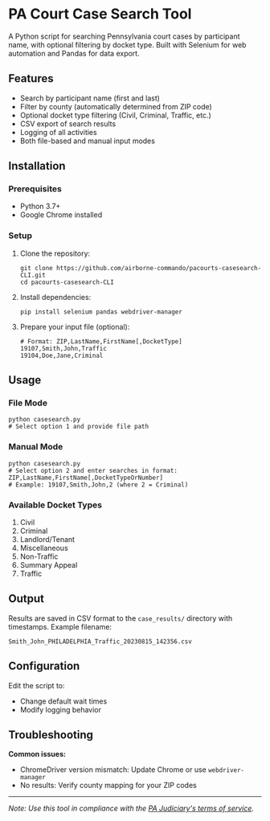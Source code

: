 # PA Court Case Search Tool

A Python script for searching Pennsylvania court cases by participant name, with optional filtering by docket type. Built with Selenium for web automation and Pandas for data export.

## Features

- Search by participant name (first and last)
- Filter by county (automatically determined from ZIP code)
- Optional docket type filtering (Civil, Criminal, Traffic, etc.)
- CSV export of search results
- Logging of all activities
- Both file-based and manual input modes

## Installation

### Prerequisites

- Python 3.7+
- Google Chrome installed

### Setup

1. Clone the repository:
   ```
   git clone https://github.com/airborne-commando/pacourts-casesearch-CLI.git
   cd pacourts-casesearch-CLI
   ```

2. Install dependencies:
   ```
   pip install selenium pandas webdriver-manager
   ```

3. Prepare your input file (optional):
   ```
   # Format: ZIP,LastName,FirstName[,DocketType]
   19107,Smith,John,Traffic
   19104,Doe,Jane,Criminal
   ```

## Usage

### File Mode
```
python casesearch.py
# Select option 1 and provide file path
```

### Manual Mode
```
python casesearch.py
# Select option 2 and enter searches in format: ZIP,LastName,FirstName[,DocketTypeOrNumber]
# Example: 19107,Smith,John,2 (where 2 = Criminal)
```

### Available Docket Types
1. Civil
2. Criminal 
3. Landlord/Tenant
4. Miscellaneous
5. Non-Traffic
6. Summary Appeal
7. Traffic

## Output

Results are saved in CSV format to the `case_results/` directory with timestamps. Example filename:
```
Smith_John_PHILADELPHIA_Traffic_20230815_142356.csv
```

## Configuration

Edit the script to:
- Change default wait times
- Modify logging behavior

## Troubleshooting

**Common issues:**
- ChromeDriver version mismatch: Update Chrome or use `webdriver-manager`
- No results: Verify county mapping for your ZIP codes

---

*Note: Use this tool in compliance with the [PA Judiciary's terms of service](https://ujsportal.pacourts.us).*
